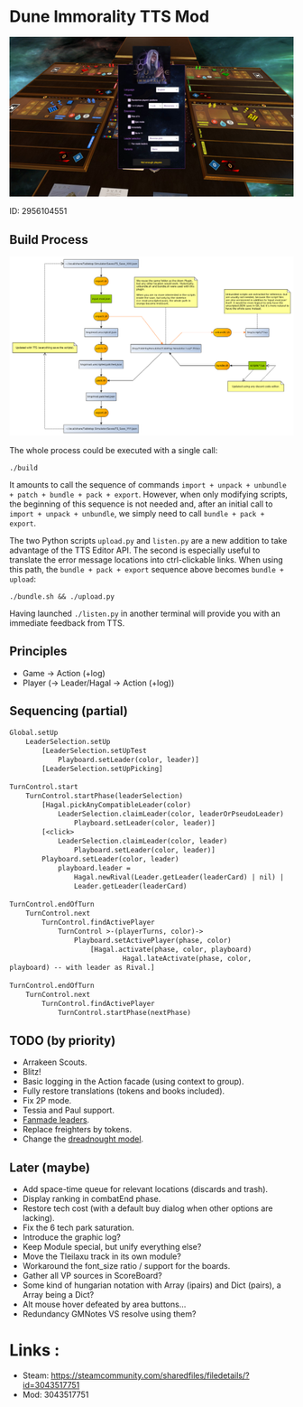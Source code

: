 # Dune Immorality TTS Mod

![Capture](resources/capture.jpg)

ID: 2956104551

## Build Process

![Capture](workflow.png)

The whole process could be executed with a single call:

    ./build

It amounts to call the sequence of commands `import + unpack + unbundle + patch + bundle + pack + export`.
However, when only modifying scripts, the beginning of this sequence is not needed and,
after an initial call to `import + unpack + unbundle`, we simply need to call `bundle + pack + export`.

The two Python scripts `upload.py` and `listen.py` are a new addition to take advantage of the TTS Editor API.
The second is especially useful to translate the error message locations into ctrl-clickable links.
When using this path, the `bundle + pack + export` sequence above becomes `bundle + upload`:

    ./bundle.sh && ./upload.py

Having launched `./listen.py` in another terminal will provide you with an immediate feedback from TTS.

## Principles

- Game -> Action (+log)
- Player (-> Leader/Hagal -> Action (+log))

## Sequencing (partial)

    Global.setUp
        LeaderSelection.setUp
            [LeaderSelection.setUpTest
                Playboard.setLeader(color, leader)]
            [LeaderSelection.setUpPicking]

    TurnControl.start
        TurnControl.startPhase(leaderSelection)
            [Hagal.pickAnyCompatibleLeader(color)
                LeaderSelection.claimLeader(color, leaderOrPseudoLeader)
                    Playboard.setLeader(color, leader)]
            [<click>
                LeaderSelection.claimLeader(color, leader)
                    Playboard.setLeader(color, leader)]
            Playboard.setLeader(color, leader)
                playboard.leader =
                    Hagal.newRival(Leader.getLeader(leaderCard) | nil) |
                    Leader.getLeader(leaderCard)

    TurnControl.endOfTurn
        TurnControl.next
            TurnControl.findActivePlayer
                TurnControl >-(playerTurns, color)->
                    Playboard.setActivePlayer(phase, color)
                        [Hagal.activate(phase, color, playboard)
                                Hagal.lateActivate(phase, color, playboard) -- with leader as Rival.]

    TurnControl.endOfTurn
        TurnControl.next
            TurnControl.findActivePlayer
                TurnControl.startPhase(nextPhase)

## TODO (by priority)

- Arrakeen Scouts.
- Blitz!
- Basic logging in the Action facade (using context to group).
- Fully restore translations (tokens and books included).
- Fix 2P mode.
- Tessia and Paul support.
- [Fanmade leaders](https://drive.google.com/drive/folders/1-V3xcHk6078YR1fyhtJL3tdqv2zg5q3Q).
- Replace freighters by tokens.
- Change the [dreadnought model](https://www.thingiverse.com/thing:5326146).

## Later (maybe)

- Add space-time queue for relevant locations (discards and trash).
- Display ranking in combatEnd phase.
- Restore tech cost (with a default buy dialog when other options are lacking).
- Fix the 6 tech park saturation.
- Introduce the graphic log?
- Keep Module special, but unify everything else?
- Move the Tleilaxu track in its own module?
- Workaround the font_size ratio / support for the boards.
- Gather all VP sources in ScoreBoard?
- Some kind of hungarian notation with Array (ipairs) and Dict (pairs), a Array being a Dict?
- Alt mouse hover defeated by area buttons...
- Redundancy GMNotes VS resolve using them?

# Links :

- Steam: https://steamcommunity.com/sharedfiles/filedetails/?id=3043517751
- Mod: 3043517751
